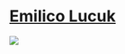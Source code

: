 # [Emilico Lucuk](https://emilico.netlify.app)

![](https://repository-images.githubusercontent.com/668115980/a1ac01da-e0ca-4639-a3a6-47cbf8a3a1ac)
